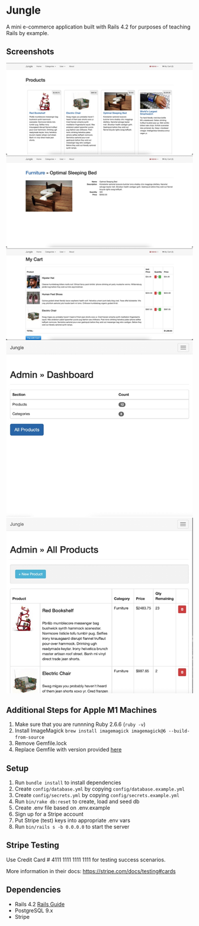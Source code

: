 # Jungle

A mini e-commerce application built with Rails 4.2 for purposes of teaching Rails by example.

## Screenshots

![HomePage](https://github.com/TylerBratt/jungle-rails/blob/master/docs/homePage.jpg)
![ProductDetails](https://github.com/TylerBratt/jungle-rails/blob/master/docs/productDetail.jpg)
![Cart](https://github.com/TylerBratt/jungle-rails/blob/master/docs/myCart.jpg)
![AdminDashboard](https://github.com/TylerBratt/jungle-rails/blob/master/docs/adminDash.jpg) ![AdminProducts](https://github.com/TylerBratt/jungle-rails/blob/master/docs/adminProds.jpg) 


## Additional Steps for Apple M1 Machines

1. Make sure that you are runnning Ruby 2.6.6 (`ruby -v`)
1. Install ImageMagick `brew install imagemagick imagemagick@6 --build-from-source`
2. Remove Gemfile.lock
3. Replace Gemfile with version provided [here](https://gist.githubusercontent.com/FrancisBourgouin/831795ae12c4704687a0c2496d91a727/raw/ce8e2104f725f43e56650d404169c7b11c33a5c5/Gemfile)

## Setup

1. Run `bundle install` to install dependencies
2. Create `config/database.yml` by copying `config/database.example.yml`
3. Create `config/secrets.yml` by copying `config/secrets.example.yml`
4. Run `bin/rake db:reset` to create, load and seed db
5. Create .env file based on .env.example
6. Sign up for a Stripe account
7. Put Stripe (test) keys into appropriate .env vars
8. Run `bin/rails s -b 0.0.0.0` to start the server

## Stripe Testing

Use Credit Card # 4111 1111 1111 1111 for testing success scenarios.

More information in their docs: <https://stripe.com/docs/testing#cards>

## Dependencies

* Rails 4.2 [Rails Guide](http://guides.rubyonrails.org/v4.2/)
* PostgreSQL 9.x
* Stripe

